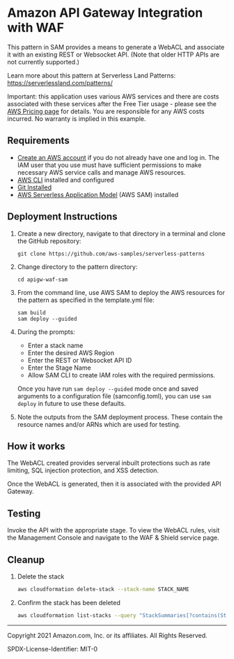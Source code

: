 # Amazon API Gateway Integration with WAF

This pattern in SAM provides a means to generate a WebACL and associate it with an existing REST or Websocket API. (Note
that older HTTP APIs are not currently supported.)

Learn more about this pattern at Serverless Land Patterns: https://serverlessland.com/patterns/

Important: this application uses various AWS services and there are costs associated with these services after the Free Tier usage - please see the [AWS Pricing page](https://aws.amazon.com/pricing/) for details. You are responsible for any AWS costs incurred. No warranty is implied in this example.

## Requirements

* [Create an AWS account](https://portal.aws.amazon.com/gp/aws/developer/registration/index.html) if you do not already have one and log in. The IAM user that you use must have sufficient permissions to make necessary AWS service calls and manage AWS resources.
* [AWS CLI](https://docs.aws.amazon.com/cli/latest/userguide/install-cliv2.html) installed and configured
* [Git Installed](https://git-scm.com/book/en/v2/Getting-Started-Installing-Git)
* [AWS Serverless Application Model](https://docs.aws.amazon.com/serverless-application-model/latest/developerguide/serverless-sam-cli-install.html) (AWS SAM) installed

## Deployment Instructions

1. Create a new directory, navigate to that directory in a terminal and clone the GitHub repository:
    ``` 
    git clone https://github.com/aws-samples/serverless-patterns
    ```
1. Change directory to the pattern directory:
    ```
    cd apigw-waf-sam
    ```
1. From the command line, use AWS SAM to deploy the AWS resources for the pattern as specified in the template.yml file:
    ```
    sam build
    sam deploy --guided
    ```
1. During the prompts:
    * Enter a stack name
    * Enter the desired AWS Region
    * Enter the REST or Websocket API ID
    * Enter the Stage Name 
    * Allow SAM CLI to create IAM roles with the required permissions.

    Once you have run `sam deploy --guided` mode once and saved arguments to a configuration file (samconfig.toml), you can use `sam deploy` in future to use these defaults.

1. Note the outputs from the SAM deployment process. These contain the resource names and/or ARNs which are used for testing.

## How it works

The WebACL created provides serveral inbuilt protections such as rate limiting, SQL injection protection, and XSS detection.

Once the WebACL is generated, then it is associated with the provided API Gateway.

## Testing

Invoke the API with the appropriate stage. To view the WebACL rules, visit the Management Console and navigate to the WAF & Shield service page.

## Cleanup
 
1. Delete the stack
    ```bash
    aws cloudformation delete-stack --stack-name STACK_NAME
    ```
1. Confirm the stack has been deleted
    ```bash
    aws cloudformation list-stacks --query "StackSummaries[?contains(StackName,'STACK_NAME')].StackStatus"
    ```
----
Copyright 2021 Amazon.com, Inc. or its affiliates. All Rights Reserved.

SPDX-License-Identifier: MIT-0
